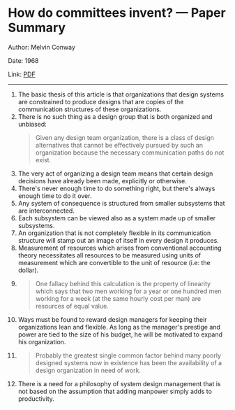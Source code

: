 # How do committees invent? — Paper Summary


Author: Melvin Conway

Date: 1968

Link: [PDF](https://www.melconway.com/Home/pdf/committees.pdf)

-----

1. The basic thesis of this article is that organizations that design systems are constrained to produce designs that are copies of the communication structures of these organizations.
2. There is no such thing as a design group that is both organized and unbiased:
    > Given any design team organization, there is a class of design alternatives that cannot be effectively pursued by such an organization because the necessary communication paths do not exist.
3. The very act of organizing a design team means that certain design decisions have already been made, explicitly or otherwise.
4. There's never enough time to do something right, but there's always enough time to do it over.
5. Any system of consequence is structured from smaller subsystems that are interconnected.
6. Each subsystem can be viewed also as a system made up of smaller subsystems.
7. An organization that is not completely flexible in its communication structure will stamp out an image of itself in every design it produces.
8. Measurement of resources which arises from conventional accounting theory necessitates all resources to be measured using units of measurement which are convertible to the unit of resource (i.e: the dollar).
9. > One fallacy behind this calculation is the property of linearity which says that two men working for a year or one hundred men working for a week (at the same hourly cost per man) are resources of equal value.
10. Ways must be found to reward design managers for keeping their organizations lean and flexible. As long as the manager's prestige and power are tied to the size of his budget, he will be motivated to expand his organization.
11. > Probably the greatest single common factor behind many poorly designed systems now in existence has been the availability of a design organization in need of work.
12. There is a need for a philosophy of system design management that is not based on the assumption that adding manpower simply adds to productivity.